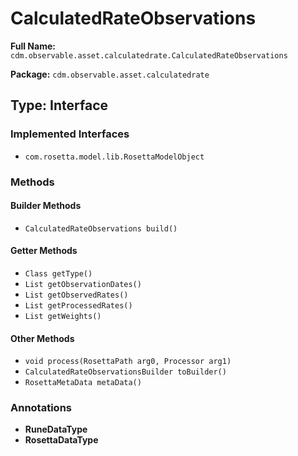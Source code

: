 # CalculatedRateObservations

**Full Name:** `cdm.observable.asset.calculatedrate.CalculatedRateObservations`

**Package:** `cdm.observable.asset.calculatedrate`

## Type: Interface

### Implemented Interfaces

- `com.rosetta.model.lib.RosettaModelObject`

### Methods

#### Builder Methods

- `CalculatedRateObservations build()`

#### Getter Methods

- `Class getType()`
- `List getObservationDates()`
- `List getObservedRates()`
- `List getProcessedRates()`
- `List getWeights()`

#### Other Methods

- `void process(RosettaPath arg0, Processor arg1)`
- `CalculatedRateObservationsBuilder toBuilder()`
- `RosettaMetaData metaData()`

### Annotations

- **RuneDataType**
- **RosettaDataType**

